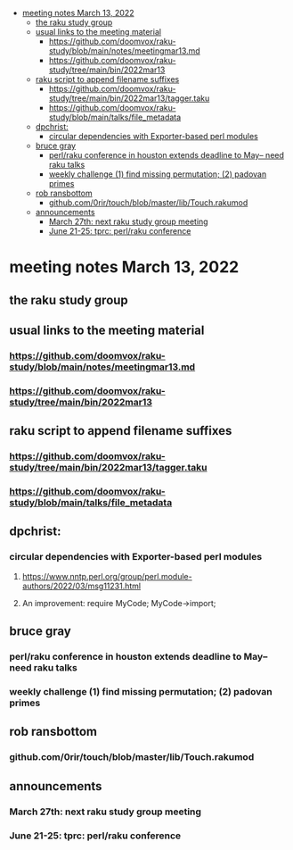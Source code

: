 - [meeting notes March 13, 2022](#org3ff5dee)
  - [the raku study group](#orgd884895)
  - [usual links to the meeting material](#org2e81a37)
    - [<https://github.com/doomvox/raku-study/blob/main/notes/meetingmar13.md>](#orgada420f)
    - [<https://github.com/doomvox/raku-study/tree/main/bin/2022mar13>](#org274235a)
  - [raku script to append filename suffixes](#org807893d)
    - [<https://github.com/doomvox/raku-study/tree/main/bin/2022mar13/tagger.taku>](#org81e70b4)
    - [<https://github.com/doomvox/raku-study/blob/main/talks/file_metadata>](#orgb42834d)
  - [dpchrist:](#org1265688)
    - [circular dependencies with Exporter-based perl modules](#org134b5ff)
  - [bruce gray](#orgd36a2c0)
    - [perl/raku conference in houston extends deadline to May&#x2013; need raku talks](#orgbd3ba87)
    - [weekly challenge (1) find missing permutation; (2) padovan primes](#orgf977013)
  - [rob ransbottom](#org1364c5f)
    - [github.com/0rir/touch/blob/master/lib/Touch.rakumod](#org15fc9b6)
  - [announcements](#org034c15b)
    - [March 27th: next raku study group meeting](#org4e7a117)
    - [June 21-25: tprc: perl/raku conference](#org9e2154b)


<a id="org3ff5dee"></a>

# meeting notes March 13, 2022


<a id="orgd884895"></a>

## the raku study group


<a id="org2e81a37"></a>

## usual links to the meeting material


<a id="orgada420f"></a>

### <https://github.com/doomvox/raku-study/blob/main/notes/meetingmar13.md>


<a id="org274235a"></a>

### <https://github.com/doomvox/raku-study/tree/main/bin/2022mar13>


<a id="org807893d"></a>

## raku script to append filename suffixes


<a id="org81e70b4"></a>

### <https://github.com/doomvox/raku-study/tree/main/bin/2022mar13/tagger.taku>


<a id="orgb42834d"></a>

### <https://github.com/doomvox/raku-study/blob/main/talks/file_metadata>


<a id="org1265688"></a>

## dpchrist:


<a id="org134b5ff"></a>

### circular dependencies with Exporter-based perl modules

1.  <https://www.nntp.perl.org/group/perl.module-authors/2022/03/msg11231.html>

2.  An improvement:  require MyCode; MyCode->import;


<a id="orgd36a2c0"></a>

## bruce gray


<a id="orgbd3ba87"></a>

### perl/raku conference in houston extends deadline to May&#x2013; need raku talks


<a id="orgf977013"></a>

### weekly challenge (1) find missing permutation; (2) padovan primes


<a id="org1364c5f"></a>

## rob ransbottom


<a id="org15fc9b6"></a>

### github.com/0rir/touch/blob/master/lib/Touch.rakumod


<a id="org034c15b"></a>

## announcements


<a id="org4e7a117"></a>

### March 27th: next raku study group meeting


<a id="org9e2154b"></a>

### June 21-25: tprc: perl/raku conference
